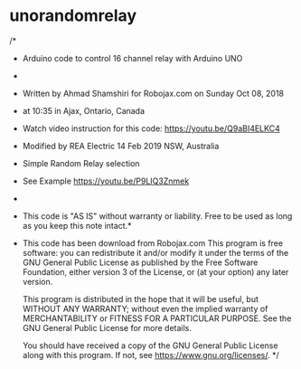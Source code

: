 # unorandomrelay
/*
 * Arduino code to control 16 channel relay with Arduino UNO
 * 
 * Written by Ahmad Shamshiri for Robojax.com on Sunday Oct 08, 2018 
 * at 10:35 in Ajax, Ontario, Canada
 * Watch video instruction for this code: https://youtu.be/Q9aBI4ELKC4
 * Modified by REA Electric 14 Feb 2019 NSW, Australia
 * Simple Random Relay selection
 * See Example https://youtu.be/P9LIQ3Znmek
 * 
 * This code is "AS IS" without warranty or liability. Free to be used as long as you keep this note intact.* 
 * This code has been download from Robojax.com
    This program is free software: you can redistribute it and/or modify
    it under the terms of the GNU General Public License as published by
    the Free Software Foundation, either version 3 of the License, or
    (at your option) any later version.

    This program is distributed in the hope that it will be useful,
    but WITHOUT ANY WARRANTY; without even the implied warranty of
    MERCHANTABILITY or FITNESS FOR A PARTICULAR PURPOSE.  See the
    GNU General Public License for more details.

    You should have received a copy of the GNU General Public License
    along with this program.  If not, see <https://www.gnu.org/licenses/>.
 */

